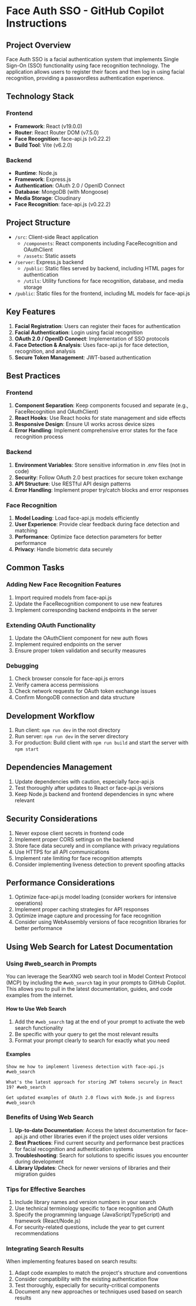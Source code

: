 # Face Auth SSO - GitHub Copilot Instructions

## Project Overview
Face Auth SSO is a facial authentication system that implements Single Sign-On (SSO) functionality using face recognition technology. The application allows users to register their faces and then log in using facial recognition, providing a passwordless authentication experience.

## Technology Stack

### Frontend
- **Framework**: React (v19.0.0)
- **Router**: React Router DOM (v7.5.0)
- **Face Recognition**: face-api.js (v0.22.2)
- **Build Tool**: Vite (v6.2.0)

### Backend
- **Runtime**: Node.js
- **Framework**: Express.js
- **Authentication**: OAuth 2.0 / OpenID Connect
- **Database**: MongoDB (with Mongoose)
- **Media Storage**: Cloudinary
- **Face Recognition**: face-api.js (v0.22.2)

## Project Structure

- `/src`: Client-side React application
  - `/components`: React components including FaceRecognition and OAuthClient
  - `/assets`: Static assets
- `/server`: Express.js backend
  - `/public`: Static files served by backend, including HTML pages for authentication
  - `/utils`: Utility functions for face recognition, database, and media storage
- `/public`: Static files for the frontend, including ML models for face-api.js

## Key Features

1. **Facial Registration**: Users can register their faces for authentication
2. **Facial Authentication**: Login using facial recognition
3. **OAuth 2.0 / OpenID Connect**: Implementation of SSO protocols
4. **Face Detection & Analysis**: Uses face-api.js for face detection, recognition, and analysis
5. **Secure Token Management**: JWT-based authentication

## Best Practices

### Frontend
1. **Component Separation**: Keep components focused and separate (e.g., FaceRecognition and OAuthClient)
2. **React Hooks**: Use React hooks for state management and side effects
3. **Responsive Design**: Ensure UI works across device sizes
4. **Error Handling**: Implement comprehensive error states for the face recognition process

### Backend
1. **Environment Variables**: Store sensitive information in .env files (not in code)
2. **Security**: Follow OAuth 2.0 best practices for secure token exchange
3. **API Structure**: Use RESTful API design patterns
4. **Error Handling**: Implement proper try/catch blocks and error responses

### Face Recognition
1. **Model Loading**: Load face-api.js models efficiently
2. **User Experience**: Provide clear feedback during face detection and matching
3. **Performance**: Optimize face detection parameters for better performance
4. **Privacy**: Handle biometric data securely

## Common Tasks

### Adding New Face Recognition Features
1. Import required models from face-api.js
2. Update the FaceRecognition component to use new features
3. Implement corresponding backend endpoints in the server

### Extending OAuth Functionality
1. Update the OAuthClient component for new auth flows
2. Implement required endpoints on the server
3. Ensure proper token validation and security measures

### Debugging
1. Check browser console for face-api.js errors
2. Verify camera access permissions
3. Check network requests for OAuth token exchange issues
4. Confirm MongoDB connection and data structure

## Development Workflow
1. Run client: `npm run dev` in the root directory
2. Run server: `npm run dev` in the server directory
3. For production: Build client with `npm run build` and start the server with `npm start`

## Dependencies Management
1. Update dependencies with caution, especially face-api.js
2. Test thoroughly after updates to React or face-api.js versions
3. Keep Node.js backend and frontend dependencies in sync where relevant

## Security Considerations
1. Never expose client secrets in frontend code
2. Implement proper CORS settings on the backend
3. Store face data securely and in compliance with privacy regulations
4. Use HTTPS for all API communications
5. Implement rate limiting for face recognition attempts
6. Consider implementing liveness detection to prevent spoofing attacks

## Performance Considerations
1. Optimize face-api.js model loading (consider workers for intensive operations)
2. Implement proper caching strategies for API responses
3. Optimize image capture and processing for face recognition
4. Consider using WebAssembly versions of face recognition libraries for better performance

## Using Web Search for Latest Documentation

### Using #web_search in Prompts
You can leverage the SearXNG web search tool in Model Context Protocol (MCP) by including the `#web_search` tag in your prompts to GitHub Copilot. This allows you to pull in the latest documentation, guides, and code examples from the internet.

#### How to Use Web Search
1. Add the `#web_search` tag at the end of your prompt to activate the web search functionality
2. Be specific with your query to get the most relevant results
3. Format your prompt clearly to search for exactly what you need

#### Examples

```
Show me how to implement liveness detection with face-api.js #web_search
```

```
What's the latest approach for storing JWT tokens securely in React 19? #web_search
```

```
Get updated examples of OAuth 2.0 flows with Node.js and Express #web_search
```

### Benefits of Using Web Search
1. **Up-to-date Documentation**: Access the latest documentation for face-api.js and other libraries even if the project uses older versions
2. **Best Practices**: Find current security and performance best practices for facial recognition and authentication systems
3. **Troubleshooting**: Search for solutions to specific issues you encounter during development
4. **Library Updates**: Check for newer versions of libraries and their migration guides

### Tips for Effective Searches
1. Include library names and version numbers in your search
2. Use technical terminology specific to face recognition and OAuth
3. Specify the programming language (JavaScript/TypeScript) and framework (React/Node.js)
4. For security-related questions, include the year to get current recommendations

### Integrating Search Results
When implementing features based on search results:
1. Adapt code examples to match the project's structure and conventions
2. Consider compatibility with the existing authentication flow
3. Test thoroughly, especially for security-critical components
4. Document any new approaches or techniques used based on search results